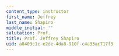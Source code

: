 ```yaml
---
content_type: instructor
first_name: Jeffrey
last_name: Shapiro
middle_initial: ''
salutation: Prof.
title: Prof. Jeffrey Shapiro
uid: a8403c1c-e2de-4da8-910f-c4a33ac717f3
---
```

